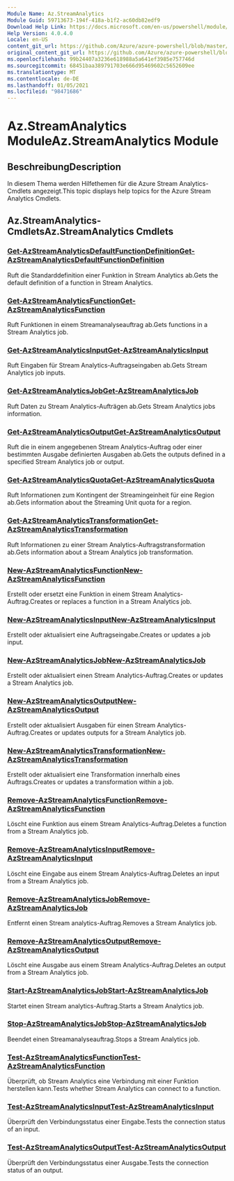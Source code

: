 ```yaml
---
Module Name: Az.StreamAnalytics
Module Guid: 59713673-194f-418a-b1f2-ac60db82edf9
Download Help Link: https://docs.microsoft.com/en-us/powershell/module/az.streamanalytics
Help Version: 4.0.4.0
Locale: en-US
content_git_url: https://github.com/Azure/azure-powershell/blob/master/src/StreamAnalytics/StreamAnalytics/help/Az.StreamAnalytics.md
original_content_git_url: https://github.com/Azure/azure-powershell/blob/master/src/StreamAnalytics/StreamAnalytics/help/Az.StreamAnalytics.md
ms.openlocfilehash: 99b24407a3236e618988a5a641ef3985e757746d
ms.sourcegitcommit: 68451baa389791703e666d95469602c5652609ee
ms.translationtype: MT
ms.contentlocale: de-DE
ms.lasthandoff: 01/05/2021
ms.locfileid: "98471686"
---
```

# <span data-ttu-id="021c1-101">Az.StreamAnalytics Module</span><span class="sxs-lookup"><span data-stu-id="021c1-101">Az.StreamAnalytics Module</span></span>
## <span data-ttu-id="021c1-102">Beschreibung</span><span class="sxs-lookup"><span data-stu-id="021c1-102">Description</span></span>
<span data-ttu-id="021c1-103">In diesem Thema werden Hilfethemen für die Azure Stream Analytics-Cmdlets angezeigt.</span><span class="sxs-lookup"><span data-stu-id="021c1-103">This topic displays help topics for the Azure Stream Analytics Cmdlets.</span></span>

## <span data-ttu-id="021c1-104">Az.StreamAnalytics-Cmdlets</span><span class="sxs-lookup"><span data-stu-id="021c1-104">Az.StreamAnalytics Cmdlets</span></span>
### [<span data-ttu-id="021c1-105">Get-AzStreamAnalyticsDefaultFunctionDefinition</span><span class="sxs-lookup"><span data-stu-id="021c1-105">Get-AzStreamAnalyticsDefaultFunctionDefinition</span></span>](Get-AzStreamAnalyticsDefaultFunctionDefinition.md)
<span data-ttu-id="021c1-106">Ruft die Standarddefinition einer Funktion in Stream Analytics ab.</span><span class="sxs-lookup"><span data-stu-id="021c1-106">Gets the default definition of a function in Stream Analytics.</span></span>

### [<span data-ttu-id="021c1-107">Get-AzStreamAnalyticsFunction</span><span class="sxs-lookup"><span data-stu-id="021c1-107">Get-AzStreamAnalyticsFunction</span></span>](Get-AzStreamAnalyticsFunction.md)
<span data-ttu-id="021c1-108">Ruft Funktionen in einem Streamanalyseauftrag ab.</span><span class="sxs-lookup"><span data-stu-id="021c1-108">Gets functions in a Stream Analytics job.</span></span>

### [<span data-ttu-id="021c1-109">Get-AzStreamAnalyticsInput</span><span class="sxs-lookup"><span data-stu-id="021c1-109">Get-AzStreamAnalyticsInput</span></span>](Get-AzStreamAnalyticsInput.md)
<span data-ttu-id="021c1-110">Ruft Eingaben für Stream Analytics-Auftragseingaben ab.</span><span class="sxs-lookup"><span data-stu-id="021c1-110">Gets Stream Analytics job inputs.</span></span>

### [<span data-ttu-id="021c1-111">Get-AzStreamAnalyticsJob</span><span class="sxs-lookup"><span data-stu-id="021c1-111">Get-AzStreamAnalyticsJob</span></span>](Get-AzStreamAnalyticsJob.md)
<span data-ttu-id="021c1-112">Ruft Daten zu Stream Analytics-Aufträgen ab.</span><span class="sxs-lookup"><span data-stu-id="021c1-112">Gets Stream Analytics jobs information.</span></span>

### [<span data-ttu-id="021c1-113">Get-AzStreamAnalyticsOutput</span><span class="sxs-lookup"><span data-stu-id="021c1-113">Get-AzStreamAnalyticsOutput</span></span>](Get-AzStreamAnalyticsOutput.md)
<span data-ttu-id="021c1-114">Ruft die in einem angegebenen Stream Analytics-Auftrag oder einer bestimmten Ausgabe definierten Ausgaben ab.</span><span class="sxs-lookup"><span data-stu-id="021c1-114">Gets the outputs defined in a specified Stream Analytics job or output.</span></span>

### [<span data-ttu-id="021c1-115">Get-AzStreamAnalyticsQuota</span><span class="sxs-lookup"><span data-stu-id="021c1-115">Get-AzStreamAnalyticsQuota</span></span>](Get-AzStreamAnalyticsQuota.md)
<span data-ttu-id="021c1-116">Ruft Informationen zum Kontingent der Streamingeinheit für eine Region ab.</span><span class="sxs-lookup"><span data-stu-id="021c1-116">Gets information about the Streaming Unit quota for a region.</span></span>

### [<span data-ttu-id="021c1-117">Get-AzStreamAnalyticsTransformation</span><span class="sxs-lookup"><span data-stu-id="021c1-117">Get-AzStreamAnalyticsTransformation</span></span>](Get-AzStreamAnalyticsTransformation.md)
<span data-ttu-id="021c1-118">Ruft Informationen zu einer Stream Analytics-Auftragstransformation ab.</span><span class="sxs-lookup"><span data-stu-id="021c1-118">Gets information about a Stream Analytics job transformation.</span></span>

### [<span data-ttu-id="021c1-119">New-AzStreamAnalyticsFunction</span><span class="sxs-lookup"><span data-stu-id="021c1-119">New-AzStreamAnalyticsFunction</span></span>](New-AzStreamAnalyticsFunction.md)
<span data-ttu-id="021c1-120">Erstellt oder ersetzt eine Funktion in einem Stream Analytics-Auftrag.</span><span class="sxs-lookup"><span data-stu-id="021c1-120">Creates or replaces a function in a Stream Analytics job.</span></span>

### [<span data-ttu-id="021c1-121">New-AzStreamAnalyticsInput</span><span class="sxs-lookup"><span data-stu-id="021c1-121">New-AzStreamAnalyticsInput</span></span>](New-AzStreamAnalyticsInput.md)
<span data-ttu-id="021c1-122">Erstellt oder aktualisiert eine Auftragseingabe.</span><span class="sxs-lookup"><span data-stu-id="021c1-122">Creates or updates a job input.</span></span>

### [<span data-ttu-id="021c1-123">New-AzStreamAnalyticsJob</span><span class="sxs-lookup"><span data-stu-id="021c1-123">New-AzStreamAnalyticsJob</span></span>](New-AzStreamAnalyticsJob.md)
<span data-ttu-id="021c1-124">Erstellt oder aktualisiert einen Stream Analytics-Auftrag.</span><span class="sxs-lookup"><span data-stu-id="021c1-124">Creates or updates a Stream Analytics job.</span></span>

### [<span data-ttu-id="021c1-125">New-AzStreamAnalyticsOutput</span><span class="sxs-lookup"><span data-stu-id="021c1-125">New-AzStreamAnalyticsOutput</span></span>](New-AzStreamAnalyticsOutput.md)
<span data-ttu-id="021c1-126">Erstellt oder aktualisiert Ausgaben für einen Stream Analytics-Auftrag.</span><span class="sxs-lookup"><span data-stu-id="021c1-126">Creates or updates outputs for a Stream Analytics job.</span></span>

### [<span data-ttu-id="021c1-127">New-AzStreamAnalyticsTransformation</span><span class="sxs-lookup"><span data-stu-id="021c1-127">New-AzStreamAnalyticsTransformation</span></span>](New-AzStreamAnalyticsTransformation.md)
<span data-ttu-id="021c1-128">Erstellt oder aktualisiert eine Transformation innerhalb eines Auftrags.</span><span class="sxs-lookup"><span data-stu-id="021c1-128">Creates or updates a transformation within a job.</span></span>

### [<span data-ttu-id="021c1-129">Remove-AzStreamAnalyticsFunction</span><span class="sxs-lookup"><span data-stu-id="021c1-129">Remove-AzStreamAnalyticsFunction</span></span>](Remove-AzStreamAnalyticsFunction.md)
<span data-ttu-id="021c1-130">Löscht eine Funktion aus einem Stream Analytics-Auftrag.</span><span class="sxs-lookup"><span data-stu-id="021c1-130">Deletes a function from a Stream Analytics job.</span></span>

### [<span data-ttu-id="021c1-131">Remove-AzStreamAnalyticsInput</span><span class="sxs-lookup"><span data-stu-id="021c1-131">Remove-AzStreamAnalyticsInput</span></span>](Remove-AzStreamAnalyticsInput.md)
<span data-ttu-id="021c1-132">Löscht eine Eingabe aus einem Stream Analytics-Auftrag.</span><span class="sxs-lookup"><span data-stu-id="021c1-132">Deletes an input from a Stream Analytics job.</span></span>

### [<span data-ttu-id="021c1-133">Remove-AzStreamAnalyticsJob</span><span class="sxs-lookup"><span data-stu-id="021c1-133">Remove-AzStreamAnalyticsJob</span></span>](Remove-AzStreamAnalyticsJob.md)
<span data-ttu-id="021c1-134">Entfernt einen Stream analytics-Auftrag.</span><span class="sxs-lookup"><span data-stu-id="021c1-134">Removes a Stream Analytics job.</span></span>

### [<span data-ttu-id="021c1-135">Remove-AzStreamAnalyticsOutput</span><span class="sxs-lookup"><span data-stu-id="021c1-135">Remove-AzStreamAnalyticsOutput</span></span>](Remove-AzStreamAnalyticsOutput.md)
<span data-ttu-id="021c1-136">Löscht eine Ausgabe aus einem Stream Analytics-Auftrag.</span><span class="sxs-lookup"><span data-stu-id="021c1-136">Deletes an output from a Stream Analytics job.</span></span>

### [<span data-ttu-id="021c1-137">Start-AzStreamAnalyticsJob</span><span class="sxs-lookup"><span data-stu-id="021c1-137">Start-AzStreamAnalyticsJob</span></span>](Start-AzStreamAnalyticsJob.md)
<span data-ttu-id="021c1-138">Startet einen Stream analytics-Auftrag.</span><span class="sxs-lookup"><span data-stu-id="021c1-138">Starts a Stream Analytics job.</span></span>

### [<span data-ttu-id="021c1-139">Stop-AzStreamAnalyticsJob</span><span class="sxs-lookup"><span data-stu-id="021c1-139">Stop-AzStreamAnalyticsJob</span></span>](Stop-AzStreamAnalyticsJob.md)
<span data-ttu-id="021c1-140">Beendet einen Streamanalyseauftrag.</span><span class="sxs-lookup"><span data-stu-id="021c1-140">Stops a Stream Analytics job.</span></span>

### [<span data-ttu-id="021c1-141">Test-AzStreamAnalyticsFunction</span><span class="sxs-lookup"><span data-stu-id="021c1-141">Test-AzStreamAnalyticsFunction</span></span>](Test-AzStreamAnalyticsFunction.md)
<span data-ttu-id="021c1-142">Überprüft, ob Stream Analytics eine Verbindung mit einer Funktion herstellen kann.</span><span class="sxs-lookup"><span data-stu-id="021c1-142">Tests whether Stream Analytics can connect to a function.</span></span>

### [<span data-ttu-id="021c1-143">Test-AzStreamAnalyticsInput</span><span class="sxs-lookup"><span data-stu-id="021c1-143">Test-AzStreamAnalyticsInput</span></span>](Test-AzStreamAnalyticsInput.md)
<span data-ttu-id="021c1-144">Überprüft den Verbindungsstatus einer Eingabe.</span><span class="sxs-lookup"><span data-stu-id="021c1-144">Tests the connection status of an input.</span></span>

### [<span data-ttu-id="021c1-145">Test-AzStreamAnalyticsOutput</span><span class="sxs-lookup"><span data-stu-id="021c1-145">Test-AzStreamAnalyticsOutput</span></span>](Test-AzStreamAnalyticsOutput.md)
<span data-ttu-id="021c1-146">Überprüft den Verbindungsstatus einer Ausgabe.</span><span class="sxs-lookup"><span data-stu-id="021c1-146">Tests the connection status of an output.</span></span>

